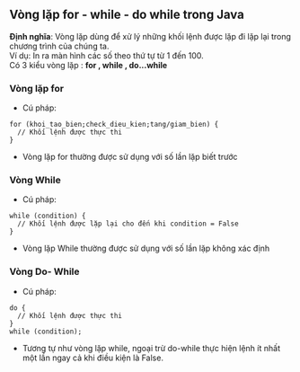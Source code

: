 ## Vòng lặp for - while - do while trong Java
**Định nghĩa**: Vòng lặp dùng để xử lý những khối lệnh được lặp đi lặp lại trong chương trình của chúng ta.\
Ví dụ: In ra màn hình các số theo thứ tự từ 1 đến 100.\
Có 3 kiểu vòng lặp : **for , while , do...while**
### Vòng lặp for
- Cú pháp:
``` 
for (khoi_tao_bien;check_dieu_kien;tang/giam_bien) {
  // Khối lệnh được thực thi
}
```
- Vòng lặp for thường được sử dụng với số lần lặp biết trước
### Vòng While
- Cú pháp:
``` 
while (condition) {
  // Khối lệnh được lặp lại cho đến khi condition = False
}
```
- Vòng lặp While thường được sử dụng với số lần lặp không xác định
### Vòng Do- While
- Cú pháp:
``` 
do {
  // Khối lệnh được thực thi
}
while (condition);
```
- Tương tự như vòng lặp while, ngoại trừ do-while thực hiện lệnh ít nhất một lần ngay cả khi điều kiện là False.